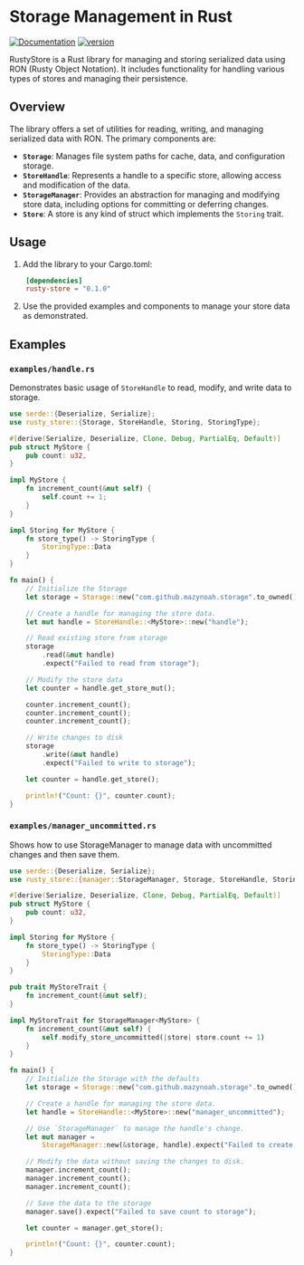 # Storage Management in Rust
[![Documentation](https://docs.rs/rusty-store/badge.svg)](https://docs.rs/rusty-store)
[![version](https://img.shields.io/crates/v/rusty-store.svg)](https://crates.io/crates/rusty-store)

RustyStore is a Rust library for managing and storing serialized data using RON (Rusty Object Notation). It includes functionality for handling various types of stores and managing their persistence.

## Overview

The library offers a set of utilities for reading, writing, and managing serialized data with RON. The primary components are:

- **`Storage`**: Manages file system paths for cache, data, and configuration storage.
- **`StoreHandle`**: Represents a handle to a specific store, allowing access and modification of the data.
- **`StorageManager`**: Provides an abstraction for managing and modifying store data, including options for committing or deferring changes.
- **`Store`**: A store is any kind of struct which implements the `Storing` trait.

## Usage

1. Add the library to your Cargo.toml:

```toml
    [dependencies]
    rusty-store = "0.1.0"
```
2. Use the provided examples and components to manage your store data as demonstrated.

## Examples

### `examples/handle.rs`

Demonstrates basic usage of `StoreHandle` to read, modify, and write data to storage.

```rust
use serde::{Deserialize, Serialize};
use rusty_store::{Storage, StoreHandle, Storing, StoringType};

#[derive(Serialize, Deserialize, Clone, Debug, PartialEq, Default)]
pub struct MyStore {
    pub count: u32,
}

impl MyStore {
    fn increment_count(&mut self) {
        self.count += 1;
    }
}

impl Storing for MyStore {
    fn store_type() -> StoringType {
        StoringType::Data
    }
}

fn main() {
    // Initialize the Storage
    let storage = Storage::new("com.github.mazynoah.storage".to_owned());

    // Create a handle for managing the store data.
    let mut handle = StoreHandle::<MyStore>::new("handle");

    // Read existing store from storage
    storage
        .read(&mut handle)
        .expect("Failed to read from storage");

    // Modify the store data
    let counter = handle.get_store_mut();

    counter.increment_count();
    counter.increment_count();
    counter.increment_count();

    // Write changes to disk
    storage
        .write(&mut handle)
        .expect("Failed to write to storage");

    let counter = handle.get_store();

    println!("Count: {}", counter.count);
}

```

### `examples/manager_uncommitted.rs`

Shows how to use StorageManager to manage data with uncommitted changes and then save them.

```rust
use serde::{Deserialize, Serialize};
use rusty_store::{manager::StorageManager, Storage, StoreHandle, Storing, StoringType};

#[derive(Serialize, Deserialize, Clone, Debug, PartialEq, Default)]
pub struct MyStore {
    pub count: u32,
}

impl Storing for MyStore {
    fn store_type() -> StoringType {
        StoringType::Data
    }
}

pub trait MyStoreTrait {
    fn increment_count(&mut self);
}

impl MyStoreTrait for StorageManager<MyStore> {
    fn increment_count(&mut self) {
        self.modify_store_uncommitted(|store| store.count += 1)
    }
}

fn main() {
    // Initialize the Storage with the defaults
    let storage = Storage::new("com.github.mazynoah.storage".to_owned());

    // Create a handle for managing the store data.
    let handle = StoreHandle::<MyStore>::new("manager_uncommitted");

    // Use `StorageManager` to manage the handle's change.
    let mut manager =
        StorageManager::new(&storage, handle).expect("Failed to create StorageManager");

    // Modify the data without saving the changes to disk.
    manager.increment_count();
    manager.increment_count();
    manager.increment_count();

    // Save the data to the storage
    manager.save().expect("Failed to save count to storage");

    let counter = manager.get_store();

    println!("Count: {}", counter.count);
}
```